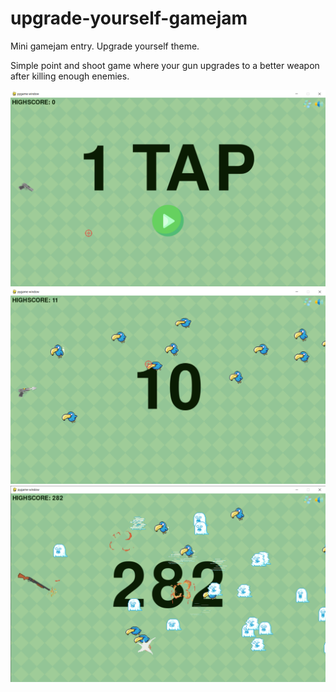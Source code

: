 # upgrade-yourself-gamejam
Mini gamejam entry. Upgrade yourself theme.

Simple point and shoot game where your gun upgrades to a better weapon after killing enough enemies.

<img src = "Screenshots/menu.png" width = 650>
<img src = "Screenshots/game1.png" width = 650>
<img src = "Screenshots/game2.png" width = 650>
